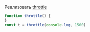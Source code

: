 Реализовать [throttle](https://learn.javascript.ru/task/throttle)

```js
function throttle() {
}
const t = throttle(console.log, 1500)
```
